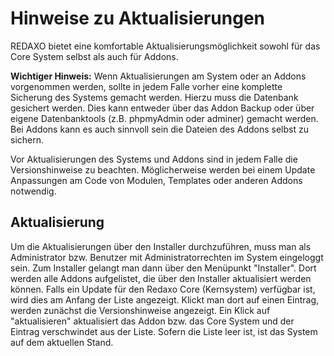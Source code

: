 # Hinweise zu Aktualisierungen

REDAXO bietet eine komfortable Aktualisierungsmöglichkeit sowohl für das Core System selbst als auch für Addons.

**Wichtiger Hinweis:** Wenn Aktualisierungen am System oder an Addons vorgenommen werden, sollte in jedem Falle vorher eine komplette Sicherung des Systems gemacht werden. Hierzu muss die Datenbank gesichert werden. Dies kann entweder über das Addon Backup oder über eigene Datenbanktools (z.B. phpmyAdmin oder adminer) gemacht werden. Bei Addons kann es auch sinnvoll sein die Dateien des Addons selbst zu sichern.

Vor Aktualisierungen des Systems und Addons sind in jedem Falle die Versionshinweise zu beachten. Möglicherweise werden bei einem Update Anpassungen am Code von Modulen, Templates oder anderen Addons notwendig.

## Aktualisierung

Um die Aktualisierungen über den Installer durchzuführen, muss man als Administrator bzw. Benutzer mit Administratorrechten im System eingeloggt sein. Zum Installer gelangt man dann über den Menüpunkt "Installer". Dort werden alle Addons aufgelistet, die über den Installer aktualisiert werden können. Falls ein Update für den Redaxo Core (Kernsystem) verfügbar ist, wird dies am Anfang der Liste angezeigt. Klickt man dort auf einen Eintrag, werden zunächst die Versionshinweise angezeigt. Ein Klick auf "aktualisieren" aktualisiert das Addon bzw. das Core System und der Eintrag verschwindet aus der Liste.
Sofern die Liste leer ist, ist das System auf dem aktuellen Stand.
